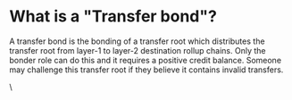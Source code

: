 # What is a "Transfer bond"?

A transfer bond is the bonding of a transfer root which distributes the transfer root from layer-1 to layer-2 destination rollup chains. Only the bonder role can do this and it requires a positive credit balance. Someone may challenge this transfer root if they believe it contains invalid transfers.

\
